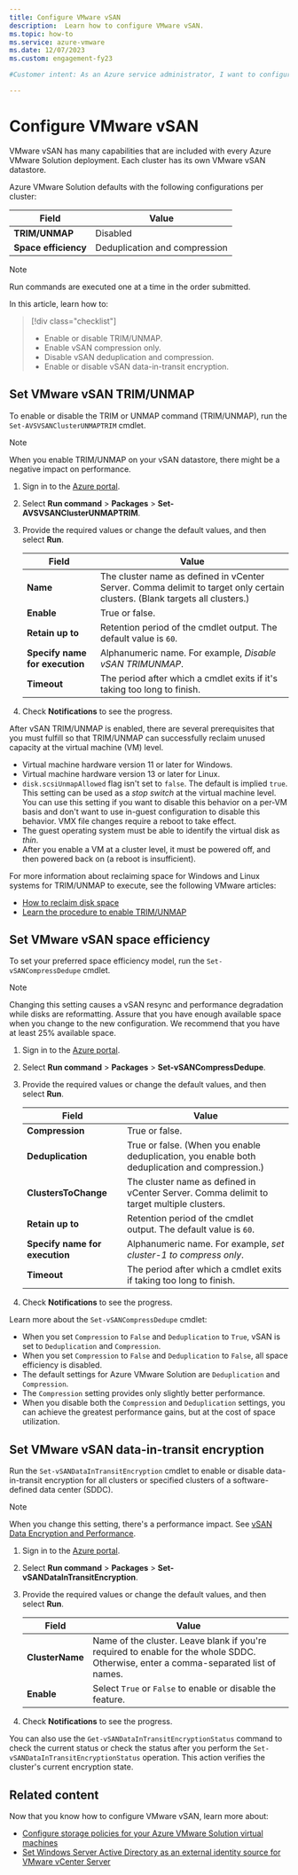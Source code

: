```yaml
---
title: Configure VMware vSAN
description:  Learn how to configure VMware vSAN.
ms.topic: how-to
ms.service: azure-vmware
ms.date: 12/07/2023
ms.custom: engagement-fy23

#Customer intent: As an Azure service administrator, I want to configure VMware vSAN.

---
```


# Configure VMware vSAN

VMware vSAN has many capabilities that are included with every Azure VMware Solution deployment. Each cluster has its own VMware vSAN datastore.

Azure VMware Solution defaults with the following configurations per cluster:

   | **Field** | **Value** |
   | --- | --- |
   | **TRIM/UNMAP** | Disabled |
   | **Space efficiency** | Deduplication and compression |

> [!NOTE]
> Run commands are executed one at a time in the order submitted.

In this article, learn how to:

> [!div class="checklist"]
> * Enable or disable TRIM/UNMAP.
> * Enable vSAN compression only.
> * Disable vSAN deduplication and compression.
> * Enable or disable vSAN data-in-transit encryption.

## Set VMware vSAN TRIM/UNMAP

To enable or disable the TRIM or UNMAP command (TRIM/UNMAP), run the `Set-AVSVSANClusterUNMAPTRIM` cmdlet.

> [!NOTE]
> When you enable TRIM/UNMAP on your vSAN datastore, there might be a negative impact on performance.

1. Sign in to the [Azure portal](https://portal.azure.com).

1. Select **Run command** > **Packages** > **Set-AVSVSANClusterUNMAPTRIM**.

1. Provide the required values or change the default values, and then select **Run**.

   | **Field** | **Value** |
   | --- | --- |
   | **Name**  | The cluster name as defined in vCenter Server. Comma delimit to target only certain clusters. (Blank targets all clusters.) |
   | **Enable**  | True or false. |
   | **Retain up to**  | Retention period of the cmdlet output. The default value is `60`.  |
   | **Specify name for execution**  | Alphanumeric name. For example, *Disable vSAN TRIMUNMAP*.  |
   | **Timeout**  |  The period after which a cmdlet exits if it's taking too long to finish.  |

1. Check **Notifications** to see the progress.

After vSAN TRIM/UNMAP is enabled, there are several prerequisites that you must fulfill so that TRIM/UNMAP can successfully reclaim unused capacity at the virtual machine (VM) level.

- Virtual machine hardware version 11 or later for Windows.
- Virtual machine hardware version 13 or later for Linux.
- `disk.scsiUnmapAllowed` flag isn't set to `false`. The default is implied `true`. This setting can be used as a *stop switch* at the virtual machine level. You can use this setting if you want to disable this behavior on a per-VM basis and don't want to use in-guest configuration to disable this behavior. VMX file changes require a reboot to take effect.
- The guest operating system must be able to identify the virtual disk as *thin*.
- After you enable a VM at a cluster level, it must be powered off, and then powered back on (a reboot is insufficient).

For more information about reclaiming space for Windows and Linux systems for TRIM/UNMAP to execute, see the following VMware articles:
- [How to reclaim disk space](https://knowledge.broadcom.com/external/article/340005/reclaiming-disk-space-from-thin-provisio.html)
- [Learn the procedure to enable TRIM/UNMAP](https://knowledge.broadcom.com/external/article/326595/procedure-to-enable-trimunmap.html)

## Set VMware vSAN space efficiency

To set your preferred space efficiency model, run the `Set-vSANCompressDedupe` cmdlet.

   > [!NOTE]
   > Changing this setting causes a vSAN resync and performance degradation while disks are reformatting.
   > Assure that you have enough available space when you change to the new configuration. We recommend that you have at least 25% available space.

1. Sign in to the [Azure portal](https://portal.azure.com).

1. Select **Run command** > **Packages** > **Set-vSANCompressDedupe**.

1. Provide the required values or change the default values, and then select **Run**.

   | **Field** | **Value** |
   | --- | --- |
   | **Compression**  | True or false. |
   | **Deduplication**  | True or false. (When you enable deduplication, you enable both deduplication and compression.) |
   | **ClustersToChange**  | The cluster name as defined in vCenter Server. Comma delimit to target multiple clusters. |
   | **Retain up to**  | Retention period of the cmdlet output. The default value is `60`.  |
   | **Specify name for execution**  | Alphanumeric name. For example, *set cluster-1 to compress only*.  |
   | **Timeout**  |  The period after which a cmdlet exits if taking too long to finish.  |

1. Check **Notifications** to see the progress.

Learn more about the `Set-vSANCompressDedupe` cmdlet:

- When you set `Compression` to `False` and `Deduplication` to `True`, vSAN is set to `Deduplication` and `Compression`.
- When you set `Compression` to `False` and `Deduplication` to `False`, all space efficiency is disabled.
- The default settings for Azure VMware Solution are `Deduplication` and `Compression`.
- The `Compression` setting provides only slightly better performance.
- When you disable both the `Compression` and `Deduplication` settings, you can achieve the greatest performance gains, but at the cost of space utilization.

## Set VMware vSAN data-in-transit encryption

Run the `Set-vSANDataInTransitEncryption` cmdlet to enable or disable data-in-transit encryption for all clusters or specified clusters of a software-defined data center (SDDC).

   > [!NOTE]
   > When you change this setting, there's a performance impact. See [vSAN Data Encryption and Performance](https://blogs.vmware.com/virtualblocks/2021/08/12/storageminute-vsan-data-encryption-performance/).

1. Sign in to the [Azure portal](https://portal.azure.com).

1. Select **Run command** > **Packages** > **Set-vSANDataInTransitEncryption**.

1. Provide the required values or change the default values, and then select **Run**.

   | **Field** | **Value** |
   | --- | --- |
   | **ClusterName**  | Name of the cluster. Leave blank if you're required to enable for the whole SDDC. Otherwise, enter a comma-separated list of names. |
   | **Enable**  |  Select `True` or `False` to enable or disable the feature.

1. Check **Notifications** to see the progress.

You can also use the `Get-vSANDataInTransitEncryptionStatus` command to check the current status or check the status after you perform the `Set-vSANDataInTransitEncryptionStatus` operation. This action verifies the cluster's current encryption state.

## Related content

Now that you know how to configure VMware vSAN, learn more about:

- [Configure storage policies for your Azure VMware Solution virtual machines](configure-storage-policy.md)
- [Set Windows Server Active Directory as an external identity source for VMware vCenter Server](configure-identity-source-vcenter.md)
